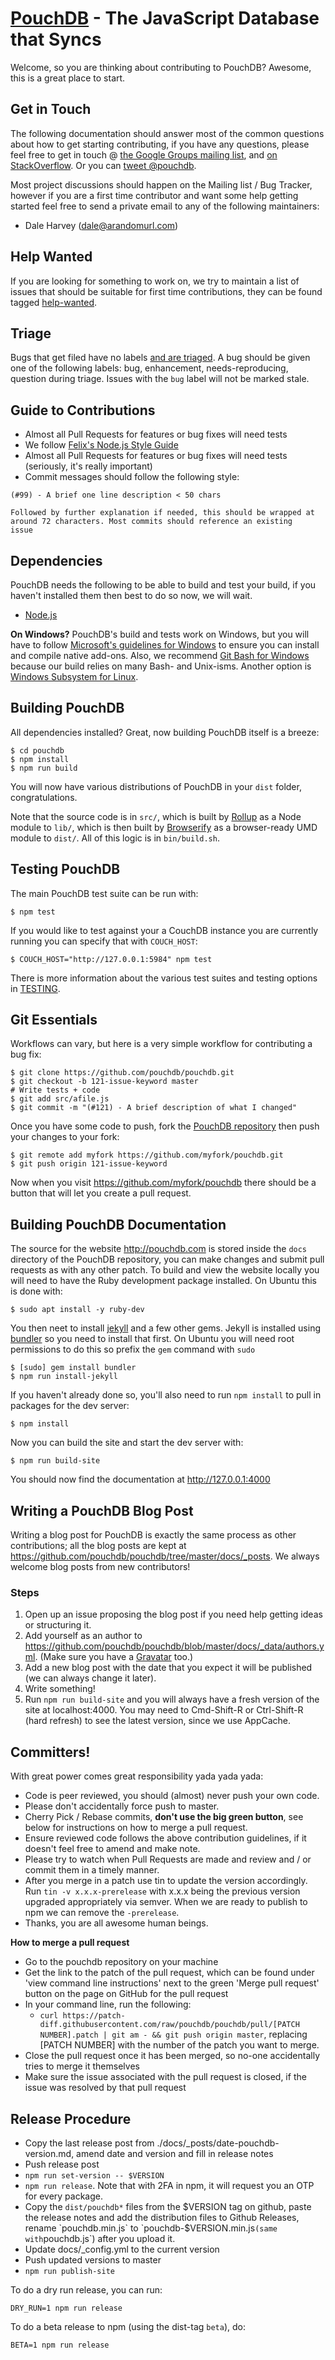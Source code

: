 [PouchDB](http://pouchdb.com/) - The JavaScript Database that Syncs
==================================================

Welcome, so you are thinking about contributing to PouchDB? Awesome, this is a great place to start.

Get in Touch
------------

The following documentation should answer most of the common questions about how to get starting contributing, if you have any questions, please feel free to get in touch @ [the Google Groups mailing list](https://groups.google.com/forum/#!forum/pouchdb), and [on StackOverflow](http://stackoverflow.com/questions/tagged/pouchdb). Or you can [tweet @pouchdb](http://twitter.com/pouchdb).

Most project discussions should happen on the Mailing list / Bug Tracker, however if you are a first time contributor and want some help getting started feel free to send a private email to any of the following maintainers:

 * Dale Harvey (dale@arandomurl.com)

Help Wanted
----------------

If you are looking for something to work on, we try to maintain a list of issues that should be suitable for first time contributions, they can be found tagged [help-wanted](https://github.com/pouchdb/pouchdb/issues?labels=help-wanted&state=open).

Triage
----------------

Bugs that get filed have no labels [and are triaged](https://github.com/pouchdb/pouchdb/issues?q=is%3Aissue+is%3Aopen+no%3Alabel). A bug should be given one of the following labels: bug, enhancement, needs-reproducing, question during triage. Issues with the `bug` label will not be marked stale.


Guide to Contributions
--------------------------------------

  * Almost all Pull Requests for features or bug fixes will need tests
  * We follow [Felix's Node.js Style Guide](https://github.com/felixge/node-style-guide)
  * Almost all Pull Requests for features or bug fixes will need tests (seriously, it's really important)
  * Commit messages should follow the following style:

```
(#99) - A brief one line description < 50 chars

Followed by further explanation if needed, this should be wrapped at
around 72 characters. Most commits should reference an existing
issue
```

Dependencies
--------------------------------------

PouchDB needs the following to be able to build and test your build, if you haven't installed them then best to do so now, we will wait.

  * [Node.js](http://nodejs.org/)

**On Windows?** PouchDB's build and tests work on Windows, but you will have to follow [Microsoft's guidelines for Windows](https://github.com/Microsoft/nodejs-guidelines/blob/master/windows-environment.md#environment-setup-and-configuration) to ensure you can install and compile native add-ons. Also, we recommend [Git Bash for Windows](https://git-scm.com/download/win) because our build relies on many Bash- and Unix-isms. Another option is [Windows Subsystem for Linux](https://en.wikipedia.org/wiki/Windows_Subsystem_for_Linux).

Building PouchDB
--------------------------------------

All dependencies installed? Great, now building PouchDB itself is a breeze:

    $ cd pouchdb
    $ npm install
    $ npm run build

You will now have various distributions of PouchDB in your `dist` folder, congratulations.

Note that the source code is in `src/`, which is built by [Rollup](http://rollupjs.org/) as a
Node module to `lib/`, which is then built by [Browserify](http://browserify.com/) as a browser-ready
UMD module to `dist/`. All of this logic is in `bin/build.sh`.

Testing PouchDB
--------------------------------------

The main PouchDB test suite can be run with:

    $ npm test

If you would like to test against your a CouchDB instance you are currently running you can specify that with `COUCH_HOST`:

    $ COUCH_HOST="http://127.0.0.1:5984" npm test

There is more information about the various test suites and testing options in [TESTING](./TESTING.md).

Git Essentials
--------------------------------------

Workflows can vary, but here is a very simple workflow for contributing a bug fix:

    $ git clone https://github.com/pouchdb/pouchdb.git
    $ git checkout -b 121-issue-keyword master
    # Write tests + code
    $ git add src/afile.js
    $ git commit -m "(#121) - A brief description of what I changed"

Once you have some code to push, fork the [PouchDB repository](https://github.com/pouchdb/pouchdb) then push your changes to your fork:

    $ git remote add myfork https://github.com/myfork/pouchdb.git
    $ git push origin 121-issue-keyword

Now when you visit https://github.com/myfork/pouchdb there should be a button that will let you create a pull request.

Building PouchDB Documentation
--------------------------------------

The source for the website http://pouchdb.com is stored inside the `docs` directory of the PouchDB repository, you can make changes and submit pull requests as with any other patch. To build and view the website locally you will need to have the Ruby development package installed.
On Ubuntu this is done with:

    $ sudo apt install -y ruby-dev

You then neet to install [jekyll](http://jekyllrb.com/) and a few other gems. Jekyll is installed using [bundler](http://bundler.io/) so you need to install that first.
On Ubuntu you will need root permissions to do this so prefix the ```gem``` command with ```sudo```

    $ [sudo] gem install bundler
    $ npm run install-jekyll

If you haven't already done so, you'll also need to run `npm install` to pull in packages for the dev server:

    $ npm install

Now you can build the site and start the dev server with:

    $ npm run build-site

You should now find the documentation at http://127.0.0.1:4000

Writing a PouchDB Blog Post
--------------------------------------

Writing a blog post for PouchDB is exactly the same process as other contributions; all the blog posts are kept at https://github.com/pouchdb/pouchdb/tree/master/docs/_posts. We always welcome blog posts from new contributors!

### Steps

1. Open up an issue proposing the blog post if you need help getting ideas or structuring it.
2. Add yourself as an author to https://github.com/pouchdb/pouchdb/blob/master/docs/_data/authors.yml. (Make sure you have a [Gravatar](http://en.gravatar.com/) too.)
3. Add a new blog post with the date that you expect it will be published (we can always change it later).
4. Write something!
5. Run `npm run build-site` and you will always have a fresh version of the site at localhost:4000. You may need to Cmd-Shift-R or Ctrl-Shift-R (hard refresh) to see the latest version, since we use AppCache.

Committers!
--------------

With great power comes great responsibility yada yada yada:

 * Code is peer reviewed, you should (almost) never push your own code.
 * Please don't accidentally force push to master.
 * Cherry Pick / Rebase commits, **don't use the big green button**, see below for instructions on how to
 merge a pull request.
 * Ensure reviewed code follows the above contribution guidelines, if it doesn't feel free to amend and make note.
 * Please try to watch when Pull Requests are made and review and / or commit them in a timely manner.
 * After you merge in a patch use tin to update the version accordingly. Run `tin -v x.x.x-prerelease` with x.x.x being the previous version upgraded appropriately via semver. When we are ready to publish to npm we can remove the `-prerelease`.
 * Thanks, you are all awesome human beings.

**How to merge a pull request**
 * Go to the pouchdb repository on your machine
 * Get the link to the patch of the pull request, which can be found under 'view command line instructions'
 next to the green 'Merge pull request' button on the page on GitHub for the pull request
 * In your command line, run the following:
    * `curl https://patch-diff.githubusercontent.com/raw/pouchdb/pouchdb/pull/[PATCH NUMBER].patch | git am - && git push origin master`, replacing [PATCH NUMBER] with the number of the patch you want to merge.
 * Close the pull request once it has been merged, so no-one accidentally tries to merge it themselves
 * Make sure the issue associated with the pull request is closed, if the issue was resolved by that pull
 request

Release Procedure
-----------------

 * Copy the last release post from ./docs/_posts/date-pouchdb-version.md, amend date and version and fill in release notes
 * Push release post
 * `npm run set-version -- $VERSION`
 * `npm run release`. Note that with 2FA in npm, it will request you an OTP for every package.
 * Copy the `dist/pouchdb*` files from the $VERSION tag on github, paste the release notes and add the distribution files to Github Releases, rename `pouchdb.min.js` to `pouchdb-$VERSION.min.js` (same with `pouchdb.js`) after you upload it.
 * Update docs/_config.yml to the current version
 * Push updated versions to master
 * `npm run publish-site`

To do a dry run release, you can run:

    DRY_RUN=1 npm run release

To do a beta release to npm (using the dist-tag `beta`), do:

    BETA=1 npm run release
